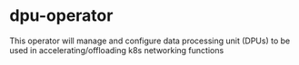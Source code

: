 # dpu-operator

This operator will manage and configure data processing unit (DPUs) to be used in accelerating/offloading k8s networking functions
